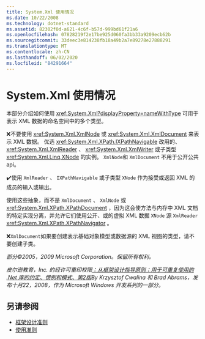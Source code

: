 ```yaml
---
title: System.Xml 使用情况
ms.date: 10/22/2008
ms.technology: dotnet-standard
ms.assetid: 82302f0d-a621-4c6f-b57d-999bd61f21a6
ms.openlocfilehash: 07828219f2e17be925d060fa3bb33a9209ecb62b
ms.sourcegitcommit: 33deec3e814238fb18a49b2a7e89278e27888291
ms.translationtype: MT
ms.contentlocale: zh-CN
ms.lasthandoff: 06/02/2020
ms.locfileid: "84291664"
---
```

# <a name="systemxml-usage"></a>System.Xml 使用情况
本部分介绍如何使用 <xref:System.Xml?displayProperty=nameWithType> 可用于表示 XML 数据的命名空间中的多个类型。

 ❌不要使用 <xref:System.Xml.XmlNode> 或 <xref:System.Xml.XmlDocument> 来表示 XML 数据。 优选 <xref:System.Xml.XPath.IXPathNavigable> 改用的、 <xref:System.Xml.XmlReader> 、 <xref:System.Xml.XmlWriter> 或子类型 <xref:System.Xml.Linq.XNode> 的实例。 `XmlNode`和 `XmlDocument` 不用于公开公共 api。

 ✔️使用 `XmlReader` 、 `IXPathNavigable` 或子类型 `XNode` 作为接受或返回 XML 的成员的输入或输出。

 使用这些抽象，而不是 `XmlDocument` 、 `XmlNode` 或 <xref:System.Xml.XPath.XPathDocument> ，因为这会使方法与内存中 XML 文档的特定实现分离，并允许它们使用公开、或的虚拟 XML 数据 `XNode` 源 `XmlReader` <xref:System.Xml.XPath.XPathNavigator> 。

 ❌`XmlDocument`如果要创建表示基础对象模型或数据源的 XML 视图的类型，请不要创建子类。

 *部分©2005，2009 Microsoft Corporation。保留所有权利。*

 *皮尔逊教育，Inc. 的经许可重印权限[：从框架设计指导原则：用于可重复使用的 .Net 库的约定、惯例和模式、第2版](https://www.informit.com/store/framework-design-guidelines-conventions-idioms-and-9780321545619)By Krzysztof Cwalina 和 Brad Abrams，发布十月22，2008，作为 Microsoft Windows 开发系列的一部分。*

## <a name="see-also"></a>另请参阅

- [框架设计准则](index.md)
- [使用准则](usage-guidelines.md)
